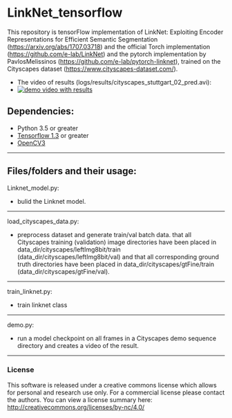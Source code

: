 # LinkNet_tensorflow

This repository is tensorFlow implementation of  LinkNet: Exploiting Encoder Representations for Efficient Semantic Segmentation (https://arxiv.org/abs/1707.03718) and the official Torch implementation (https://github.com/e-lab/LinkNet) and the pytorch implementation by PavlosMelissinos (https://github.com/e-lab/pytorch-linknet), trained on the Cityscapes dataset (https://www.cityscapes-dataset.com/).

- The video of results (logs/results/cityscapes_stuttgart_02_pred.avi):
- [![demo video with results](https://github.com/liuhengli/LinkNet_tensorflow/blob/9347a58539662fdfa59d64c40b047f17ae21b50a/logs/results/stuttgart_02_000000_005100_leftImg8bit_pred.png)](https://github.com/liuhengli/LinkNet_tensorflow/blob/9347a58539662fdfa59d64c40b047f17ae21b50a/logs/results/cityscapes_stuttgart_02_pred.avi)

## Dependencies:

+ Python 3.5 or greater
+ [Tensorflow 1.3](https://www.tensorflow.org) or greater
+ [OpenCV3](https://opencv.org/)
****

## Files/folders and their usage:
Linknet_model.py:  
- bulid the Linknet model.
*****

load_cityscapes_data.py:  
- preprocess dataset and generate train/val batch data.
that all Cityscapes training (validation) image directories have been placed in data_dir/cityscapes/leftImg8bit/train (data_dir/cityscapes/leftImg8bit/val) and that all corresponding ground truth directories have been placed in data_dir/cityscapes/gtFine/train (data_dir/cityscapes/gtFine/val).
*****

train_linknet.py:  
- train linknet class
*****

demo.py:  
- run a model checkpoint on all frames in a Cityscapes demo sequence directory and creates a video of the result.

****

### License

This software is released under a creative commons license which allows for personal and research use only.
For a commercial license please contact the authors.
You can view a license summary here: http://creativecommons.org/licenses/by-nc/4.0/
